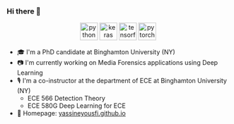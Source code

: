 ### Hi there 👋

<p align="center">
  <img src="https://upload.wikimedia.org/wikipedia/commons/c/c3/Python-logo-notext.svg" alt="python" width="40" height="40"/>
  <img src="https://github.com/valohai/ml-logos/blob/master/keras.svg" alt="keras" width="40" height="40"/> 
  <img src="https://www.vectorlogo.zone/logos/tensorflow/tensorflow-icon.svg" alt="tensorflow" width="40" height="40"/> 
  <img src="https://www.vectorlogo.zone/logos/pytorch/pytorch-icon.svg" alt="pytorch" width="40" height="40"/> 
</p>

- 🎓 I'm a PhD candidate at Binghamton University (NY)
- 📷 I'm currently working on Media Forensics applications using Deep Learning
- 🎙 I'm a co-instructor at the department of ECE at Binghamton University (NY)
  - ECE 566 Detection Theory
  - ECE 580G Deep Learning for ECE
- 🏡 Homepage: [yassineyousfi.github.io](https://yassineyousfi.github.io)
